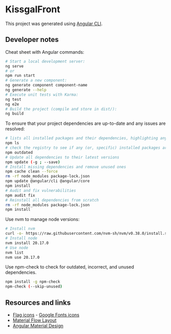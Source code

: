 # KissgalFront

This project was generated using [Angular CLI](https://github.com/angular/angular-cli).

## Developer notes

Cheat sheet with Angular commands:

```bash
# Start a local development server:
ng serve
# or
npm run start
# Generate a new component:
ng generate component component-name
ng generate --help
# Execute unit tests with Karma:
ng test
ng e2e
# Build the project (compile and store in dist/):
ng build
```

To ensure that your project dependencies are up-to-date and any issues are resolved:

```sh
# lists all installed packages and their dependencies, highlighting any version conflicts.
npm ls
# check the registry to see if any (or, specific) installed packages are currently outdated
npm outdated
# Update all dependencies to their latest versions
npm update (-g ; --save)
# Install missing dependencies and remove unused ones
npm cache clean --force
rm -rf node_modules package-lock.json
npm update @angular/cli @angular/core
npm install
# Audit and fix vulnerabilities
npm audit fix
# Reinstall all dependencies from scratch
rm -rf node_modules package-lock.json
npm install
```

Use nvm to manage node versions:

```sh
# Install nvm
curl -o- https://raw.githubusercontent.com/nvm-sh/nvm/v0.38.0/install.sh | bash
# Install node
nvm install 20.17.0
# Use node
nvm list
nvm use 20.17.0
```

Use npm-check to check for outdated, incorrect, and unused dependencies.

```sh
npm install -g npm-check
npm-check (--skip-unused)
```

## Resources and links

- [Flag icons](https://github.com/lipis/flag-icons/tree/main/flags/4x3) - [Google Fonts icons](https://fonts.google.com/icons)
- [Material Flow Layout](https://m3.material.io/foundations/designing/flow)
- [Angular Material Design](https://material.angular.io/components)
